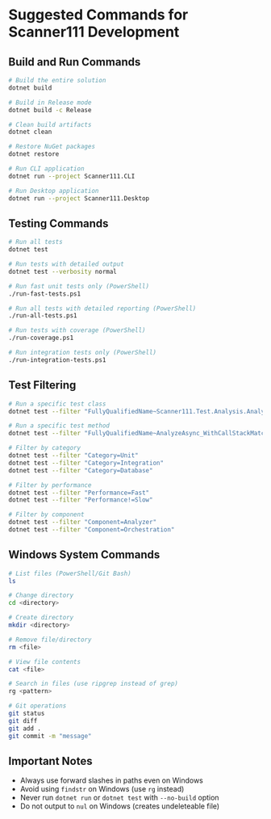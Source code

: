 # Suggested Commands for Scanner111 Development

## Build and Run Commands
```bash
# Build the entire solution
dotnet build

# Build in Release mode
dotnet build -c Release

# Clean build artifacts
dotnet clean

# Restore NuGet packages
dotnet restore

# Run CLI application
dotnet run --project Scanner111.CLI

# Run Desktop application
dotnet run --project Scanner111.Desktop
```

## Testing Commands
```bash
# Run all tests
dotnet test

# Run tests with detailed output
dotnet test --verbosity normal

# Run fast unit tests only (PowerShell)
./run-fast-tests.ps1

# Run all tests with detailed reporting (PowerShell)
./run-all-tests.ps1

# Run tests with coverage (PowerShell)
./run-coverage.ps1

# Run integration tests only (PowerShell)
./run-integration-tests.ps1
```

## Test Filtering
```bash
# Run a specific test class
dotnet test --filter "FullyQualifiedName~Scanner111.Test.Analysis.Analyzers.PluginAnalyzerTests"

# Run a specific test method
dotnet test --filter "FullyQualifiedName~AnalyzeAsync_WithCallStackMatches_ReturnsPluginSuspects"

# Filter by category
dotnet test --filter "Category=Unit"
dotnet test --filter "Category=Integration"
dotnet test --filter "Category=Database"

# Filter by performance
dotnet test --filter "Performance=Fast"
dotnet test --filter "Performance!=Slow"

# Filter by component
dotnet test --filter "Component=Analyzer"
dotnet test --filter "Component=Orchestration"
```

## Windows System Commands
```bash
# List files (PowerShell/Git Bash)
ls

# Change directory
cd <directory>

# Create directory
mkdir <directory>

# Remove file/directory
rm <file>

# View file contents
cat <file>

# Search in files (use ripgrep instead of grep)
rg <pattern>

# Git operations
git status
git diff
git add .
git commit -m "message"
```

## Important Notes
- Always use forward slashes in paths even on Windows
- Avoid using `findstr` on Windows (use `rg` instead)
- Never run `dotnet run` or `dotnet test` with `--no-build` option
- Do not output to `nul` on Windows (creates undeleteable file)